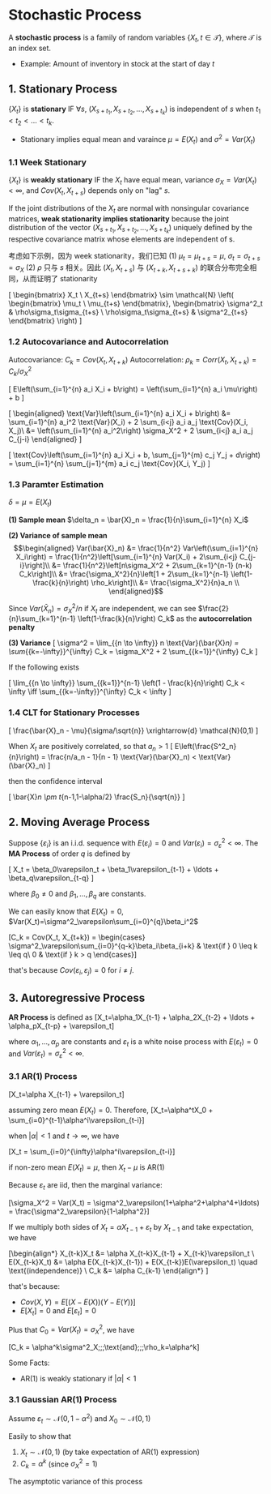 
# Stochastic Process
A **stochastic process** is a family of random variables $\{X_t, t\in\mathcal{T}\}$, where $\mathcal{T}$ is an index set.
- Example: Amount of inventory in stock at the start of day $t$

## 1. Stationary Process
$\{X_t\}$ is **stationary** IF $\forall s$, 
$(X_{s+t_1}, X_{s+t_2},\ldots, X_{s+t_k})$ is independent of $s$ when $t_1<t_2<\ldots<t_k$.
- Stationary implies equal mean and varaince $\mu = E(X_t)$ and $\sigma^2 = Var(X_t)$

### 1.1 Week Stationary
$\{X_t\}$ is **weakly stationary** IF the $X_t$ have equal mean, variance $\sigma_X = Var(X_t) < \infty$, and $Cov(X_t, X_{t+s})$ depends only on "lag" $s$.

If the joint distributions of the $X_t$ are normal with nonsingular covariance matrices, **weak stationarity implies stationarity** because the joint distribution of the vector $(X_{s+t_1}, X_{s+t_2},\ldots, X_{s+t_k})$ uniquely defined by the respective covariance matrix whose elements are independent of s.

考虑如下示例，因为 week stationarity，我们已知 (1) $\mu_t=\mu_{t+s}=\mu$, $\sigma_t=\sigma_{t+s}=\sigma_X$ (2) $\rho$ 只与 $s$ 相关。因此 $(X_t, X_{t+s})$ 与 $(X_{t+k}, X_{t+s+k})$ 的联合分布完全相同，从而证明了 stationarity

\[
\begin{bmatrix}
X_t \\
X_{t+s}
\end{bmatrix}
\sim \mathcal{N}
\left(
\begin{bmatrix}
\mu_t \\
\mu_{t+s}
\end{bmatrix},
\begin{bmatrix}
\sigma^2_t & \rho\sigma_t\sigma_{t+s} \\
\rho\sigma_t\sigma_{t+s} & \sigma^2_{t+s}
\end{bmatrix}
\right)
\]

### 1.2 Autocovariance and Autocorrelation
Autocovariance: $C_k = Cov(X_t, X_{t+k})$
Autocorrelation: $\rho_k = Corr(X_t, X_{t+k}) = C_k/\sigma_X^2$

\[
E\left(\sum_{i=1}^{n} a_i X_i + b\right) = \left(\sum_{i=1}^{n} a_i \mu\right) + b
\]

\[
\begin{aligned}
\text{Var}\left(\sum_{i=1}^{n} a_i X_i + b\right) &= \sum_{i=1}^{n} a_i^2 \text{Var}(X_i) + 2 \sum_{i<j} a_i a_j \text{Cov}(X_i, X_j)\\
&= \left(\sum_{i=1}^{n} a_i^2\right) \sigma_X^2 + 2 \sum_{i<j} a_i a_j C_{j-i}
\end{aligned}
\]

\[
\text{Cov}\left(\sum_{i=1}^{n} a_i X_i + b, \sum_{j=1}^{m} c_j Y_j + d\right) = \sum_{i=1}^{n} \sum_{j=1}^{m} a_i c_j \text{Cov}(X_i, Y_j)
\]

### 1.3 Paramter Estimation
$\delta=\mu=E(X_t)$

**(1) Sample mean**
$\delta_n = \bar{X}_n = \frac{1}{n}\sum_{i=1}^{n} X_i$

**(2) Variance of sample mean**
$$\begin{aligned}
Var(\bar{X}_n) &= \frac{1}{n^2} Var\left(\sum_{i=1}^{n} X_i\right) = \frac{1}{n^2}\left[\sum_{i=1}^{n} Var(X_i) + 2\sum_{i<j} C_{j-i}\right]\\
&= \frac{1}{n^2}\left[n\sigma_X^2 + 2\sum_{k=1}^{n-1} (n-k) C_k\right]\\
&= \frac{\sigma_X^2}{n}\left[1 + 2\sum_{k=1}^{n-1} \left(1-\frac{k}{n}\right) \rho_k\right]\\
&= \frac{\sigma_X^2}{n}a_n
\\
\end{aligned}$$

Since $Var(\bar{X}_n) = \sigma^2_X/n$ if $X_t$ are independent, we can see $\frac{2}{n}\sum_{k=1}^{n-1} \left(1-\frac{k}{n}\right) C_k$ as the **autocorrelation penalty**

**(3) Variance**
\[
\sigma^2 = \lim_{{n \to \infty}} n \text{Var}(\bar{X}_n) = \sum_{{k=-\infty}}^{\infty} C_k = \sigma_X^2 + 2 \sum_{{k=1}}^{\infty} C_k
\]



If the following exists

\[
\lim_{{n \to \infty}} \sum_{{k=1}}^{n-1} \left(1 - \frac{k}{n}\right) C_k < \infty \iff \sum_{{k=-\infty}}^{\infty} C_k < \infty
\]

### 1.4 CLT for Stationary Processes
\[
\frac{\bar{X}_n - \mu}{\sigma/\sqrt{n}} \xrightarrow{d} \mathcal{N}(0,1)
\]


When $X_t$ are positively correlated, so that $a_n > 1$
\[
E\left(\frac{S^2_n}{n}\right) = \frac{n/a_n - 1}{n - 1} \text{Var}(\bar{X}_n) < \text{Var}(\bar{X}_n)
\]

then the confidence interval

\[ \bar{X}_n \pm t_{n-1,1-\alpha/2} \frac{S_n}{\sqrt{n}} \]






## 2. Moving Average Process
Suppose $\{\varepsilon_i\}$ is an i.i.d. sequence with $E(\varepsilon_i)=0$ and $Var(\varepsilon_i)=\sigma^2_\varepsilon < \infty$. The **MA Process** of order $q$ is defined by

\[ X_t = \beta_0\varepsilon_t + \beta_1\varepsilon_{t-1} + \ldots + \beta_q\varepsilon_{t-q} \]

where $\beta_0 \neq 0$ and $\beta_1, \ldots, \beta_q$ are constants.

We can easily know that $E(X_t)=0$, $Var(X_t)=\sigma^2_\varepsilon\sum_{i=0}^{q}\beta_i^2$

\[C_k = Cov(X_t, X_{t+k}) = \begin{cases}
\sigma^2_\varepsilon\sum_{i=0}^{q-k}\beta_i\beta_{i+k} & \text{if } 0 \leq k \leq q\\
0 & \text{if } k > q
\end{cases}\]

that's because $Cov(\varepsilon_i, \varepsilon_j)=0$ for $i \neq j$.






## 3. Autoregressive Process
**AR Process** is defined as
\[X_t=\alpha_1X_{t-1} + \alpha_2X_{t-2} + \ldots + \alpha_pX_{t-p} + \varepsilon_t\]

where $\alpha_1, \ldots, \alpha_p$ are constants and $\varepsilon_t$ is a white noise process with $E(\varepsilon_t)=0$ and $Var(\varepsilon_t)=\sigma^2_\varepsilon < \infty$.

### 3.1 AR(1) Process
\[X_t=\alpha X_{t-1} + \varepsilon_t\]

assuming zero mean $E(X_t)=0$. Therefore,
\[X_t=\alpha^tX_0 + \sum_{i=0}^{t-1}\alpha^i\varepsilon_{t-i}\]

when $|\alpha| < 1$ and $t \to \infty$, we have

\[X_t = \sum_{i=0}^{\infty}\alpha^i\varepsilon_{t-i}\]

if non-zero mean $E(X_t)=\mu$, then $X_t-\mu$ is AR(1)

Because $\varepsilon_t$ are iid, then the marginal variance:

\[\sigma_X^2 = Var(X_t) = \sigma^2_\varepsilon(1+\alpha^2+\alpha^4+\ldots) = \frac{\sigma^2_\varepsilon}{1-\alpha^2}\]

If we multiply both sides of $X_t=\alpha X_{t-1} + \varepsilon_t$ by $X_{t-1}$ and take expectation, we have

\[\begin{align*}
X_{t-k}X_t &= \alpha X_{t-k}X_{t-1} + X_{t-k}\varepsilon_t \\
E(X_{t-k}X_t) &= \alpha E(X_{t-k}X_{t-1}) + E(X_{t-k})E(\varepsilon_t) \quad \text{(independence)} \\
C_k &= \alpha C_{k-1}
\end{align*}
\]

that's because:
- $Cov(X,Y)=E[(X-E(X))(Y-E(Y))]$
- $E[X_t]=0$ and $E[\varepsilon_t]=0$

Plus that $C_0=Var(X_t)=\sigma^2_X$, we have

\[C_k = \alpha^k\sigma^2_X\;\;\;\text{and}\;\;\;\rho_k=\alpha^k\]

Some Facts:
- AR(1) is weakly stationary if $|\alpha| < 1$

### 3.1 Gaussian AR(1) Process
Assume $\varepsilon_t \sim \mathcal{N}(0, 1-\alpha^2)$ and $X_0 \sim \mathcal{N}(0, 1)$

Easily to show that
1. $X_t \sim \mathcal{N}(0, 1)$ (by take expectation of AR(1) expression)
2. $C_k = \alpha^k$ (since $\sigma_X^2=1$)

The asymptotic variance of this process


